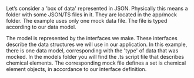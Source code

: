 Let’s consider a 'box of data' represented in JSON. Physically this means a folder with some JSON/TS files in it. They are located in the app/mock folder. The example uses only one mock data file. The file is typed according to our data model.

The model is represented by the interfaces we make. These interfaces describe the data structures we will use in our application. In this example, there is one data model, corresponding with the 'type' of data that was mocked. In the models folder you will find the .ts script file that describes chemical elements. The corresponding mock file defines a set is chemical element objects, in accordance to our interface definition.